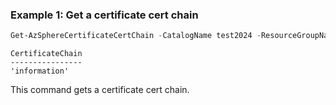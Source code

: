 ### Example 1: Get a certificate cert chain
```powershell
Get-AzSphereCertificateCertChain -CatalogName test2024 -ResourceGroupName group-test -SerialNumber 'serial number'
```

```output
CertificateChain
----------------
'information'
```

This command gets a certificate cert chain.

